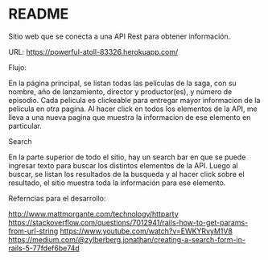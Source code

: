 # README

Sitio web que se conecta a una API Rest para obtener información.

URL: https://powerful-atoll-83326.herokuapp.com/

Flujo:

En la página principal, se listan todas las películas de la saga, con su nombre, año de lanzamiento, director y productor(es), y número de episodio. Cada pelicula es clickeable para entregar mayor informacion de la pelicula en otra pagina. Al hacer click en todos los elementos de la API, me lleva a una nueva pagina que muestra la informacion de ese elemento en particular.

Search

En la parte superior de todo el sitio, hay un search bar en que se puede ingresar texto para buscar los distintos elementos de la API. Luego al buscar, se listan los resultados de la busqueda y al hacer click sobre el resultado, el sitio muestra toda la información para ese elemento.

Referncias para el desarrollo:

http://www.mattmorgante.com/technology/httparty
https://stackoverflow.com/questions/7012941/rails-how-to-get-params-from-url-string
https://www.youtube.com/watch?v=EWKYRvyM1V8
https://medium.com/@zylberberg.jonathan/creating-a-search-form-in-rails-5-77fdef6be74d
